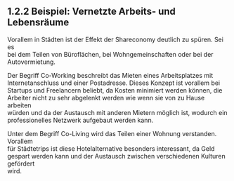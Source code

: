 ## 1.2.2 Beispiel: Vernetzte Arbeits- und LebensräumeVorallem in Städten ist der Effekt der Shareconomy deutlich zu spüren. Sei es  bei dem Teilen von Büroflächen, bei Wohngemeinschaften oder bei der  Autovermietung.Der Begriff Co-Working beschreibt das Mieten eines Arbeitsplatzes mit  Internetanschluss und einer Postadresse. Dieses Konzept ist vorallem bei  Startups und Freelancern beliebt, da Kosten minimiert werden können, die  Arbeiter nicht zu sehr abgelenkt werden wie wenn sie von zu Hause arbeiten  würden und da der Austausch mit anderen Mietern möglich ist, wodurch ein  professionelles Netzwerk aufgebaut werden kann.Unter dem Begriff Co-Living wird das Teilen einer Wohnung verstanden. Vorallem  für Städtetrips ist diese Hotelalternative besonders interessant, da Geld  gespart werden kann und der Austausch zwischen verschiedenen Kulturen gefördert  wird.